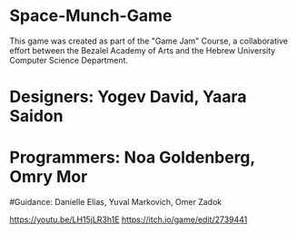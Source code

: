 # Space-Munch-Game

This game was created as part of the "Game Jam" Course, a collaborative effort between the Bezalel Academy of Arts and the Hebrew University Computer Science Department.
# Designers: Yogev David, Yaara Saidon

# Programmers: Noa Goldenberg, Omry Mor

#Guidance: Danielle Elias, Yuval Markovich, Omer Zadok

https://youtu.be/LH15jLR3h1E
https://itch.io/game/edit/2739441
